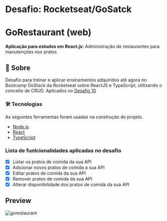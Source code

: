 # Desafio: Rocketseat/GoSatck

# GoRestaurant (web)
<p alin="center"><b>Aplicação para estudos em React.js:</b> Administração de restaurantes para manutenções nos pratos </p>

## 🚀 Sobre
Desafio para treinar e aplicar ensinamentos adquiridos até agora no Bootcamp GoStack da Rocketseat sobre ReactJS e TypeScript, utilizando o conceito de CRUD. Aplicados no [Desafio 10](https://github.com/rocketseat-education/bootcamp-gostack-desafios/tree/master/desafio-reactjs-crud)



### 🛠 Tecnologias
As seguintes ferramentas foram usadas na construção do projeto.
 
- [Node.js](https://nodejs.org/en/)
- [React](https://pt-br.reactjs.org/)
- [TypeScript](https://www.typescriptlang.org/)

### Lista de funlcionalidades aplicadas no desafio
- [x] Listar os pratos de comida da sua API
- [x] Adicionar novos pratos de comida a sua API
- [x] Editar pratos de comida da sua API
- [x] Remover pratos de comida da sua API
- [x] Alterar disponibilidade dos pratos de comida da sua API

## Preview
![gorestaurant](https://user-images.githubusercontent.com/26713717/90676175-f894d600-e231-11ea-9815-ee2e02202793.png)
